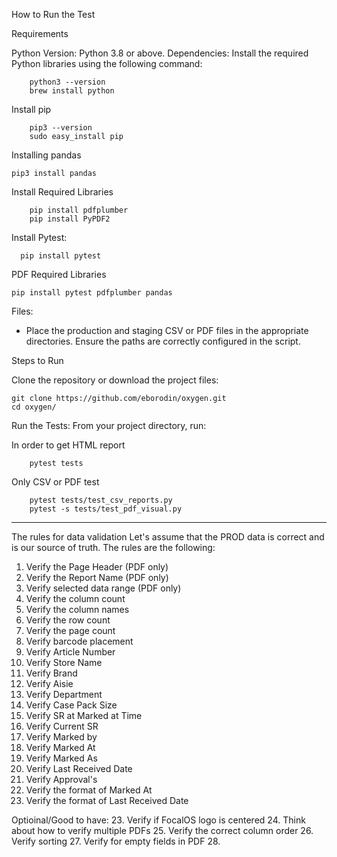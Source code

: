 How to Run the Test

Requirements

Python Version: Python 3.8 or above.
Dependencies: Install the required Python libraries using the following command:

        python3 --version
        brew install python

Install pip

        pip3 --version
        sudo easy_install pip

Installing pandas

    pip3 install pandas

Install Required Libraries

        pip install pdfplumber
        pip install PyPDF2

Install Pytest:

      pip install pytest

PDF Required Libraries

    pip install pytest pdfplumber pandas

Files:

*	Place the production and staging CSV or PDF files in the appropriate directories. Ensure the paths are correctly configured in the script.

Steps to Run

Clone the repository or download the project files:
    
    git clone https://github.com/eborodin/oxygen.git
    cd oxygen/

Run the Tests:
From your project directory, run:

In order to get HTML report

        pytest tests

Only CSV or PDF test

        pytest tests/test_csv_reports.py
        pytest -s tests/test_pdf_visual.py

----

The rules for data validation
Let's assume that the PROD data is correct and is our source of truth. 
The rules are the following:


1. Verify the Page Header (PDF only)
2. Verify the Report Name (PDF only)
3. Verify selected data range (PDF only)
4. Verify the column count
4. Verify the column names
5. Verify the row count
6. Verify the page count
7. Verify barcode placement
8. Verify Article Number 
9. Verify Store Name
10. Verify Brand
11. Verify Aisie 
12. Verify Department
13. Verify Case Pack Size
14. Verify SR at Marked at Time
15. Verify Current SR
16. Verify Marked by
17. Verify Marked At 
18. Verify Marked As
19. Verify Last Received Date
20. Verify Approval's
21. Verify the format of Marked At 
22. Verify the format of Last Received Date

Optioinal/Good to have:
23. Verify if FocalOS logo is centered
24. Think about how to verify multiple PDFs
25. Verify the correct column order
26. Verify sorting 
27. Verify for empty fields in PDF
28. 

